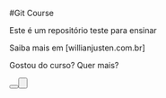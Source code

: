 #Git Course

Este é um repositório teste para ensinar

Saiba mais em [willianjusten.com.br]
 
Gostou do curso? Quer mais?

<button><button>